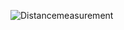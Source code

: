 ![Distancemeasurement](https://user-images.githubusercontent.com/83355817/164969433-cff43e2b-91cc-4143-97cf-539991aebda5.png)


